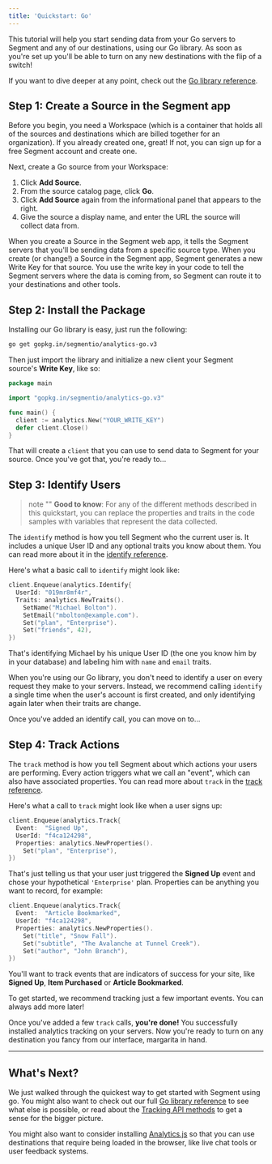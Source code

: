 ```yaml
---
title: 'Quickstart: Go'
---
```


<!-- LR 4/21/2020: TODO: none of the quickstarts actually walk you through creating the source in the workspace -->

This tutorial will help you start sending data from your Go servers to Segment and any of our destinations, using our Go library. As soon as you're set up you'll be able to turn on any new destinations with the flip of a switch!

If you want to dive deeper at any point, check out the [Go library reference](/docs/connections/sources/catalog/libraries/server/go/).

## Step 1: Create a Source in the Segment app

Before you begin, you need a Workspace (which is a container that holds all of the sources and destinations which are billed together for an organization). If you already created one, great! If not, you can sign up for a free Segment account and create one.

Next, create a Go source from your Workspace:

1. Click **Add Source**.
2. From the source catalog page, click **Go**.
3. Click **Add Source** again from the informational panel that appears to the right.
4. Give the source a display name, and enter the URL the source will collect data from.

When you create a Source in the Segment web app, it tells the Segment servers that you'll be sending data from a specific source type. When you create (or change!) a Source in the Segment app, Segment generates a new Write Key for that source. You use the write key in your code to tell the Segment servers where the data is coming from, so Segment can route it to your destinations and other tools.


## Step 2: Install the Package

Installing our Go library is easy, just run the following:

```bash
go get gopkg.in/segmentio/analytics-go.v3
```

Then just import the library and initialize a new client your Segment source's **Write Key**, like so:

```go
package main

import "gopkg.in/segmentio/analytics-go.v3"

func main() {
  client := analytics.New("YOUR_WRITE_KEY")
  defer client.Close()
}
```

That will create a `client` that you can use to send data to Segment for your source. Once you've got that, you're ready to...


## Step 3: Identify Users

> note ""
> **Good to know**: For any of the different methods described in this quickstart, you can replace the properties and traits in the code samples with variables that represent the data collected.

The `identify` method is how you tell Segment who the current user is. It includes a unique User ID and any optional traits you know about them. You can read more about it in the [identify reference](/docs/connections/sources/catalog/libraries/server/go#identify).

Here's what a basic call to `identify` might look like:

```go
client.Enqueue(analytics.Identify{
  UserId: "019mr8mf4r",
  Traits: analytics.NewTraits().
    SetName("Michael Bolton").
    SetEmail("mbolton@example.com").
    Set("plan", "Enterprise").
    Set("friends", 42),
})
```

That's identifying Michael by his unique User ID (the one you know him by in your database) and labeling him with `name` and `email` traits.

When you're using our Go library, you don't need to identify a user on every request they make to your servers. Instead, we recommend calling `identify` a single time when the user's account is first created, and only identifying again later when their traits are change.

Once you've added an identify call, you can move on to...


## Step 4: Track Actions

The `track` method is how you tell Segment about which actions your users are performing. Every action triggers what we call an "event", which can also have associated properties. You can read more about `track` in the [track reference](/docs/connections/sources/catalog/libraries/server/go#track).

Here's what a call to `track` might look like when a user signs up:

```go
client.Enqueue(analytics.Track{
  Event:  "Signed Up",
  UserId: "f4ca124298",
  Properties: analytics.NewProperties().
    Set("plan", "Enterprise"),
})
```

That's just telling us that your user just triggered the **Signed Up** event and chose your hypothetical `'Enterprise'` plan. Properties can be anything you want to record, for example:

```go
client.Enqueue(analytics.Track{
  Event:  "Article Bookmarked",
  UserId: "f4ca124298",
  Properties: analytics.NewProperties().
    Set("title", "Snow Fall").
    Set("subtitle", "The Avalanche at Tunnel Creek").
    Set("author", "John Branch"),
})
```

You'll want to track events that are indicators of success for your site, like **Signed Up**, **Item Purchased** or **Article Bookmarked**.

To get started, we recommend tracking just a few important events. You can always add more later!

Once you've added a few `track` calls, **you're done!** You successfully installed analytics tracking on your servers. Now you're ready to turn on any destination you fancy from our interface, margarita in hand.


---


## What's Next?

We just walked through the quickest way to get started with Segment using go. You might also want to check out our full [Go library reference](/docs/connections/sources/catalog/libraries/server/go/) to see what else is possible, or read about the [Tracking API methods](/docs/connections/sources/catalog/libraries/server/http/) to get a sense for the bigger picture.

You might also want to consider installing [Analytics.js](/docs/connections/sources/catalog/libraries/website/javascript/quickstart/) so that you can use destinations that require being loaded in the browser, like live chat tools or user feedback systems.
